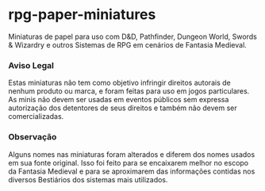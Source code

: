 # rpg-paper-miniatures
Miniaturas de papel para uso com D&amp;D, Pathfinder, Dungeon World, Swords &amp; Wizardry e outros Sistemas de RPG em cenários de Fantasia Medieval.

<h3>Aviso Legal</h3> 
Estas miniaturas não tem como objetivo infringir direitos autorais de nenhum produto ou marca, e foram feitas para uso em jogos particulares. As minis não devem ser usadas em eventos públicos sem expressa autorização dos detentores de seus direitos e também não devem ser comercializadas.

<h3>Observação</h3>
Alguns nomes nas miniaturas foram alterados e diferem dos nomes usados em sua fonte original. Isso foi feito para se encaixarem melhor no escopo da Fantasia Medieval e para se aproximarem das informações contidas nos diversos Bestiários dos sistemas mais utilizados.
